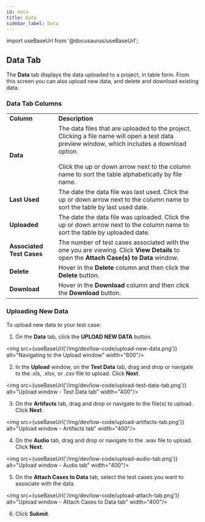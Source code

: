 ```yaml
---
id: data  
title: Data 
sidebar_label: Data 
---
```


import useBaseUrl from '@docusaurus/useBaseUrl';

## Data Tab

The **Data** tab displays the data uploaded to a project, in table form. From this screen you can also upload new data, and delete and download existing data.

### Data Tab Columns

<table>
  <tr>
    <td><b>Column</b></td>
    <td><b>Description</b></td>
  </tr>
  <tr>
    <td><b>Data</b></td>
    <td>The data files that are uploaded to the project. Clicking a file name will open a test data preview window, which includes a download option.<br/><br/>Click the up or down arrow next to the column name to sort the table alphabetically by file name.</td>
  </tr>
  <tr>
    <td><b>Last Used</b></td>
    <td>The date the data file was last used. Click the up or down arrow next to the column name to sort the table by last used date.</td>
  </tr>
  <tr>
    <td><b>Uploaded</b></td>
    <td>The date the data file was uploaded. Click the up or down arrow next to the column name to sort the table by uploaded date.</td>
  </tr>
  <tr>
    <td><b>Associated Test Cases</b></td>
    <td>The number of test cases associated with the one you are viewing. Click <b>View Details</b> to open the <b>Attach Case(s) to Data</b> window.</td>
  </tr>
  <tr>
    <td><b>Delete</b></td>
    <td>Hover in the <b>Delete</b> column and then click the <b>Delete</b> button.</td>
  </tr>
  <tr>
    <td><b>Download</b></td>
    <td>Hover in the <b>Download</b> column and then click the <b>Download</b> button.</td>
  </tr>
</table>

### Uploading New Data

To upload new data to your test case:

1. On the **Data** tab, click the **UPLOAD NEW DATA** button.

<img src={useBaseUrl('/img/dev/low-code/upload-new-data.png')} alt="Navigating to the Upload window" width="600"/>

2. In the **Upload** window, on the **Test Data** tab, drag and drop or navigate to the .xls, .xlsx, or .csv file to upload. Click **Next**.

<img src={useBaseUrl('/img/dev/low-code/upload-test-data-tab.png')} alt="Upload window - Test Data tab" width="400"/>

3. On the **Artifacts** tab, drag and drop or navigate to the file(s) to upload. Click **Next**.

<img src={useBaseUrl('/img/dev/low-code/upload-artifacts-tab.png')} alt="Upload window - Artifacts tab" width="400"/>

4. On the **Audio** tab, drag and drop or navigate to the .wav file to upload. Click **Next**.

<img src={useBaseUrl('/img/dev/low-code/upload-audio-tab.png')} alt="Upload window - Audio tab" width="400"/>

5. On the **Attach Cases to Data** tab, select the test cases you want to associate with the data.

<img src={useBaseUrl('/img/dev/low-code/upload-attach-tab.png')} alt="Upload window - Attach Cases to Data tab" width="400"/>

6. Click **Submit**.
